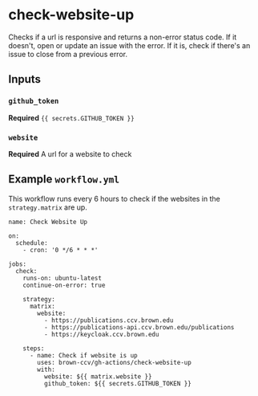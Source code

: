 # check-website-up

Checks if a url is responsive and returns a non-error status code.  If it doesn't, open or update an issue with the error.  If it is, check if there's an issue to close from a previous error.



## Inputs

### `github_token`

**Required** `{{ secrets.GITHUB_TOKEN }}`

### `website`

**Required** A url for a website to check

## Example `workflow.yml`

This workflow runs every 6 hours to check if the websites in the `strategy.matrix` are up.

```
name: Check Website Up

on:
  schedule:
    - cron: '0 */6 * * *'

jobs:
  check:
    runs-on: ubuntu-latest
    continue-on-error: true

    strategy:
      matrix:
        website:
          - https://publications.ccv.brown.edu
          - https://publications-api.ccv.brown.edu/publications
          - https://keycloak.ccv.brown.edu

    steps:
      - name: Check if website is up
        uses: brown-ccv/gh-actions/check-website-up
        with:
          website: ${{ matrix.website }}
          github_token: ${{ secrets.GITHUB_TOKEN }}
```

